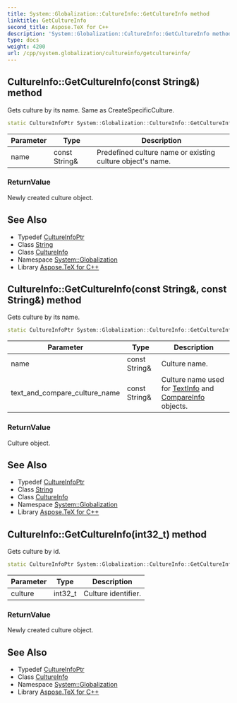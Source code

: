 ```yaml
---
title: System::Globalization::CultureInfo::GetCultureInfo method
linktitle: GetCultureInfo
second_title: Aspose.TeX for C++
description: 'System::Globalization::CultureInfo::GetCultureInfo method. Gets culture by its name. Same as CreateSpecificCulture in C++.'
type: docs
weight: 4200
url: /cpp/system.globalization/cultureinfo/getcultureinfo/
---
```

## CultureInfo::GetCultureInfo(const String\&) method


Gets culture by its name. Same as CreateSpecificCulture.

```cpp
static CultureInfoPtr System::Globalization::CultureInfo::GetCultureInfo(const String &name)
```


| Parameter | Type | Description |
| --- | --- | --- |
| name | const String\& | Predefined culture name or existing culture object's name. |

### ReturnValue

Newly created culture object.

## See Also

* Typedef [CultureInfoPtr](../../cultureinfoptr/)
* Class [String](../../../system/string/)
* Class [CultureInfo](../)
* Namespace [System::Globalization](../../)
* Library [Aspose.TeX for C++](../../../)
## CultureInfo::GetCultureInfo(const String\&, const String\&) method


Gets culture by its name.

```cpp
static CultureInfoPtr System::Globalization::CultureInfo::GetCultureInfo(const String &name, const String &text_and_compare_culture_name)
```


| Parameter | Type | Description |
| --- | --- | --- |
| name | const String\& | Culture name. |
| text_and_compare_culture_name | const String\& | Culture name used for [TextInfo](../../textinfo/) and [CompareInfo](../../compareinfo/) objects. |

### ReturnValue

Culture object.

## See Also

* Typedef [CultureInfoPtr](../../cultureinfoptr/)
* Class [String](../../../system/string/)
* Class [CultureInfo](../)
* Namespace [System::Globalization](../../)
* Library [Aspose.TeX for C++](../../../)
## CultureInfo::GetCultureInfo(int32_t) method


Gets culture by id.

```cpp
static CultureInfoPtr System::Globalization::CultureInfo::GetCultureInfo(int32_t culture)
```


| Parameter | Type | Description |
| --- | --- | --- |
| culture | int32_t | Culture identifier. |

### ReturnValue

Newly created culture object.

## See Also

* Typedef [CultureInfoPtr](../../cultureinfoptr/)
* Class [CultureInfo](../)
* Namespace [System::Globalization](../../)
* Library [Aspose.TeX for C++](../../../)
